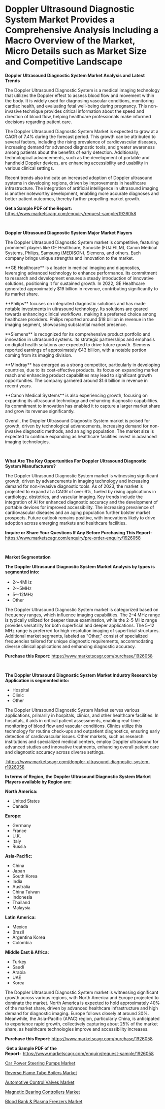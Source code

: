 <p><h1>Doppler Ultrasound Diagnostic System Market Provides a Comprehensive Analysis Including a Macro Overview of the Market, Micro Details such as Market Size and Competitive Landscape</h1></p><p><strong>Doppler Ultrasound Diagnostic System Market Analysis and Latest Trends</strong></p>
<p><p>The Doppler Ultrasound Diagnostic System is a medical imaging technology that utilizes the Doppler effect to assess blood flow and movement within the body. It is widely used for diagnosing vascular conditions, monitoring cardiac health, and evaluating fetal well-being during pregnancy. This non-invasive technique provides critical information about the speed and direction of blood flow, helping healthcare professionals make informed decisions regarding patient care.</p><p>The Doppler Ultrasound Diagnostic System Market is expected to grow at a CAGR of 7.4% during the forecast period. This growth can be attributed to several factors, including the rising prevalence of cardiovascular diseases, increasing demand for advanced diagnostic tools, and greater awareness among patients about the benefits of early detection. Additionally, technological advancements, such as the development of portable and handheld Doppler devices, are enhancing accessibility and usability in various clinical settings.</p><p>Recent trends also indicate an increased adoption of Doppler ultrasound systems in developing regions, driven by improvements in healthcare infrastructure. The integration of artificial intelligence in ultrasound imaging is another noteworthy development, enabling more accurate diagnoses and better patient outcomes, thereby further propelling market growth.</p></p>
<p><strong>Get a Sample PDF of the Report:&nbsp;</strong> <a href="https://www.marketscagr.com/enquiry/request-sample/1926058?utm_campaign=1332&utm_medium=2&utm_source=Github&utm_content=ia&utm_term=25102024&utm_id=doppler-ultrasound-diagnostic-system">https://www.marketscagr.com/enquiry/request-sample/1926058</a></p>
<p>&nbsp;</p>
<p><strong>Doppler Ultrasound Diagnostic System Major Market Players</strong></p>
<p><p>The Doppler Ultrasound Diagnostic System market is competitive, featuring prominent players like GE Healthcare, Sonosite (FUJIFILM), Canon Medical Systems, Philips, Samsung (MEDISON), Siemens, and others. Each company brings unique strengths and innovation to the market.</p><p>**GE Healthcare** is a leader in medical imaging and diagnostics, leveraging advanced technology to enhance performance. Its commitment to research and development ensures a steady introduction of innovative solutions, positioning it for sustained growth. In 2022, GE Healthcare generated approximately $19 billion in revenue, contributing significantly to its market share.</p><p>**Philips** focuses on integrated diagnostic solutions and has made notable investments in ultrasound technology. Its solutions are geared towards enhancing clinical workflows, making it a preferred choice among healthcare providers. Philips reported around $18 billion in revenue in the imaging segment, showcasing substantial market presence.</p><p>**Siemens** is recognized for its comprehensive product portfolio and innovation in ultrasound systems. Its strategic partnerships and emphasis on digital health solutions are expected to drive future growth. Siemens reported earnings of approximately €43 billion, with a notable portion coming from its imaging division.</p><p>**Mindray** has emerged as a strong competitor, particularly in developing countries, due to its cost-effective products. Its focus on expanding market reach and enhancing product capabilities may lead to significant growth opportunities. The company garnered around $1.6 billion in revenue in recent years.</p><p>**Canon Medical Systems** is also experiencing growth, focusing on expanding its ultrasound technology and enhancing diagnostic capabilities. Its commitment to innovation has enabled it to capture a larger market share and grow its revenue significantly.</p><p>Overall, the Doppler Ultrasound Diagnostic System market is poised for growth, driven by technological advancements, increasing demand for non-invasive diagnostic methods, and an aging population. The market size is expected to continue expanding as healthcare facilities invest in advanced imaging technologies.</p></p>
<p>&nbsp;</p>
<p><strong>What Are The Key Opportunities For Doppler Ultrasound Diagnostic System Manufacturers?</strong></p>
<p><p>The Doppler Ultrasound Diagnostic System market is witnessing significant growth, driven by advancements in imaging technology and increasing demand for non-invasive diagnostic tools. As of 2023, the market is projected to expand at a CAGR of over 6%, fueled by rising applications in cardiology, obstetrics, and vascular imaging. Key trends include the integration of AI for enhanced diagnostic accuracy and the development of portable devices for improved accessibility. The increasing prevalence of cardiovascular diseases and an aging population further bolster market prospects. Future outlook remains positive, with innovations likely to drive adoption across emerging markets and healthcare facilities.</p></p>
<p><strong>Inquire or Share Your Questions If Any Before Purchasing This Report:</strong> <a href="https://www.marketscagr.com/enquiry/pre-order-enquiry/1926058?utm_campaign=1332&utm_medium=2&utm_source=Github&utm_content=ia&utm_term=25102024&utm_id=doppler-ultrasound-diagnostic-system">https://www.marketscagr.com/enquiry/pre-order-enquiry/1926058</a></p>
<p>&nbsp;</p>
<p><strong>Market Segmentation</strong></p>
<p><strong>The Doppler Ultrasound Diagnostic System Market Analysis by types is segmented into:</strong></p>
<p><ul><li>2～4MHz</li><li>2～5MHz</li><li>5～12MHz</li><li>Other</li></ul></p>
<p><p>The Doppler Ultrasound Diagnostic System market is categorized based on frequency ranges, which influence imaging capabilities. The 2–4 MHz range is typically utilized for deeper tissue examination, while the 2–5 MHz range provides versatility for both superficial and deeper applications. The 5–12 MHz range is preferred for high-resolution imaging of superficial structures. Additional market segments, labeled as "Other," consist of specialized frequencies tailored for unique diagnostic requirements, accommodating diverse clinical applications and enhancing diagnostic accuracy.</p></p>
<p><strong>Purchase this Report:&nbsp;</strong><a href="https://www.marketscagr.com/purchase/1926058?utm_campaign=1332&utm_medium=2&utm_source=Github&utm_content=ia&utm_term=25102024&utm_id=doppler-ultrasound-diagnostic-system">https://www.marketscagr.com/purchase/1926058</a></p>
<p>&nbsp;</p>
<p><strong>The Doppler Ultrasound Diagnostic System Market Industry Research by Application is segmented into:</strong></p>
<p><ul><li>Hospital</li><li>Clinic</li><li>Other</li></ul></p>
<p><p>The Doppler Ultrasound Diagnostic System Market serves various applications, primarily in hospitals, clinics, and other healthcare facilities. In hospitals, it aids in critical patient assessments, enabling real-time monitoring of blood flow and vascular conditions. Clinics utilize this technology for routine check-ups and outpatient diagnostics, ensuring early detection of cardiovascular issues. Other markets, such as research institutions and specialized medical centers, employ Doppler ultrasound for advanced studies and innovative treatments, enhancing overall patient care and diagnostic accuracy across diverse settings.</p></p>
<p><a href="https://www.marketscagr.com/doppler-ultrasound-diagnostic-system-r1926058?utm_campaign=1332&utm_medium=2&utm_source=Github&utm_content=ia&utm_term=25102024&utm_id=doppler-ultrasound-diagnostic-system">&nbsp;https://www.marketscagr.com/doppler-ultrasound-diagnostic-system-r1926058</a></p>
<p><strong>In terms of Region, the Doppler Ultrasound Diagnostic System Market Players available by Region are:</strong></p>
<p>
    <p> <strong> North America: </strong>
        <ul>
            <li>United States</li>
            <li>Canada</li>
        </ul>
        </p> 
    <p> <strong> Europe: </strong>
        <ul>
            <li>Germany</li>
            <li>France</li>
            <li>U.K.</li>
            <li>Italy</li>
            <li>Russia</li>
        </ul>
        </p> 
    <p> <strong> Asia-Pacific: </strong>
        <ul>
            <li>China</li>
            <li>Japan</li>
            <li>South Korea</li>
            <li>India</li>
            <li>Australia</li>
            <li>China Taiwan</li>
            <li>Indonesia</li>
            <li>Thailand</li>
            <li>Malaysia</li>
        </ul>
        </p> 
    <p> <strong> Latin America: </strong>
        <ul>
            <li>Mexico</li>
            <li>Brazil</li>
            <li>Argentina Korea</li>
            <li>Colombia</li>
        </ul>
        </p> 
    <p> <strong> Middle East & Africa: </strong>
        <ul>
            <li>Turkey</li>
            <li>Saudi</li>
            <li>Arabia</li>
            <li>UAE</li>
            <li>Korea</li>
        </ul>
    </p>
    </p>
<p><p>The Doppler Ultrasound Diagnostic System market is witnessing significant growth across various regions, with North America and Europe projected to dominate the market. North America is expected to hold approximately 40% of the market share, driven by advanced healthcare infrastructure and high demand for diagnostic imaging. Europe follows closely at around 30%. Meanwhile, the Asia-Pacific (APAC) region, particularly China, is anticipated to experience rapid growth, collectively capturing about 25% of the market share, as healthcare technologies improve and accessibility increases.</p></p>
<p><strong>Purchase this Report: </strong><a href="https://www.marketscagr.com/purchase/1926058?utm_campaign=1332&utm_medium=2&utm_source=Github&utm_content=ia&utm_term=25102024&utm_id=doppler-ultrasound-diagnostic-system">https://www.marketscagr.com/purchase/1926058</a></p>
<p>&nbsp;<strong>Get a Sample PDF of the Report:&nbsp;&nbsp;</strong><a href="https://www.marketscagr.com/enquiry/request-sample/1926058?utm_campaign=1332&utm_medium=2&utm_source=Github&utm_content=ia&utm_term=25102024&utm_id=doppler-ultrasound-diagnostic-system">https://www.marketscagr.com/enquiry/request-sample/1926058</a></p>
<p><strong></strong></p>
<p><p><a href="https://www.linkedin.com/pulse/car-power-steering-pumps-industry-analysis-report-market-size-lrzaf?utm_campaign=1332&utm_medium=2&utm_source=Github&utm_content=ia&utm_term=25102024&utm_id=doppler-ultrasound-diagnostic-system">Car Power Steering Pumps Market</a></p><p><a href="https://www.linkedin.com/pulse/market-forecasting-change-global-reverse-flame-tube-boilers-84otf?utm_campaign=1332&utm_medium=2&utm_source=Github&utm_content=ia&utm_term=25102024&utm_id=doppler-ultrasound-diagnostic-system">Reverse Flame Tube Boilers Market</a></p><p><a href="https://www.linkedin.com/pulse/automotive-control-valves-market-global-regional-analysis-ryv1f?utm_campaign=1332&utm_medium=2&utm_source=Github&utm_content=ia&utm_term=25102024&utm_id=doppler-ultrasound-diagnostic-system">Automotive Control Valves Market</a></p><p><a href="https://www.linkedin.com/pulse/magnetic-bearing-controllers-market-shifts-strategic-analysis-8p6gf?utm_campaign=1332&utm_medium=2&utm_source=Github&utm_content=ia&utm_term=25102024&utm_id=doppler-ultrasound-diagnostic-system">Magnetic Bearing Controllers Market</a></p><p><a href="https://www.linkedin.com/pulse/navigating-global-blood-bank-plasma-freezers-market-from-m26kf?utm_campaign=1332&utm_medium=2&utm_source=Github&utm_content=ia&utm_term=25102024&utm_id=doppler-ultrasound-diagnostic-system">Blood Bank & Plasma Freezers Market</a></p></p>